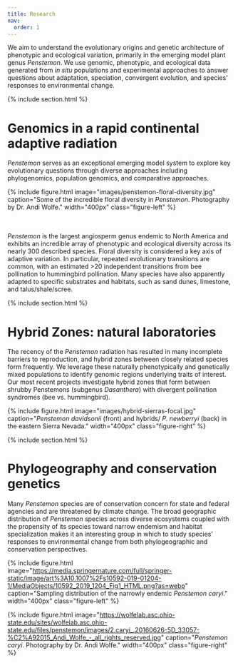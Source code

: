 ```yaml
---
title: Research
nav:
  order: 1
---
```


[//]: # (Top section. Spruce this up with Icons, images, etc.)

We aim to understand the evolutionary origins and genetic architecture of phenotypic and ecological variation, primarily in the emerging model plant genus *Penstemon*. We use genomic, phenotypic, and ecological data generated from *in situ* populations and experimental approaches to answer questions about adaptation, speciation, convergent evolution, and species' responses to environmental change.


[//]: # (Adaptive radiation section)

{% include section.html %}

# Genomics in a rapid continental adaptive radiation

*Penstemon* serves as an exceptional emerging model system to explore key evolutionary questions through diverse approaches including phylogenomics, population genomics, and comparative approaches.

<div class="research-content">

  {% include figure.html image="images/penstemon-floral-diversity.jpg" caption="Some of the incredible floral diversity in *Penstemon*. Photography by Dr. Andi Wolfe." width="400px" class="figure-left" %}

  <p>
  <br>
  <br>
  <i>Penstemon</i> is the largest angiosperm genus endemic to North America and exhibits an incredible array of phenotypic and ecological diversity across its nearly 300 described species. Floral diversity is considered a key axis of adaptive variation. In particular, repeated evolutionary transitions are common, with an estimated >20 independent transitions from bee pollination to hummingbird pollination. Many species have also apparently adapted to specific substrates and habitats, such as sand dunes, limestone, and talus/shale/scree.</p>

</div>



[//]: # (Hybrid Zones section)
{% include section.html %}

# Hybrid Zones: natural laboratories

<div class="research-content">

  <p>
  The recency of the <i>Penstemon</i> radiation has resulted in many incomplete barriers to reproduction, and hybrid zones between closely related species form frequently. We leverage these naturally phenotypically and genetically mixed populations to identify genomic regions underlying traits of interest. Our most recent projects investigate hybrid zones that form between shrubby Penstemons (subgenus <i>Dasanthera</i>) with divergent pollination syndromes (bee vs. hummingbird).</p>

  {% include figure.html image="images/hybrid-sierras-focal.jpg" caption="*Penstemon davidsonii* (front) and hybrids/ *P. newberryi* (back) in the eastern Sierra Nevada." width="400px" class="figure-right" %}

</div>



[//]: # (Phylogeography and conservation genetics section)
{% include section.html %}

# Phylogeography and conservation genetics

Many *Penstemon* species are of conservation concern for state and federal agencies and are threatened by climate change. The broad geographic distribution of *Penstemon* species across diverse ecosystems coupled with the propensity of its species toward narrow endemism and habitat specialization makes it an interesting group in which to study species’ responses to environmental change from both phylogeographic and conservation perspectives.

<div class="research-content">

  {% include figure.html image="https://media.springernature.com/full/springer-static/image/art%3A10.1007%2Fs10592-019-01204-1/MediaObjects/10592_2019_1204_Fig1_HTML.png?as=webp" caption="Sampling distribution of the narrowly endemic *Penstemon caryi*." width="400px" class="figure-left" %}

  {% include figure.html image="https://wolfelab.asc.ohio-state.edu/sites/wolfelab.asc.ohio-state.edu/files/penstemon/images/2.caryi_.20160626-5D_33057-%C2%A92015_Andi_Wolfe_-_all_rights_reserved.jpg" caption="*Penstemon caryi*. Photography by Dr. Andi Wolfe." width="400px" class="figure-right" %}


